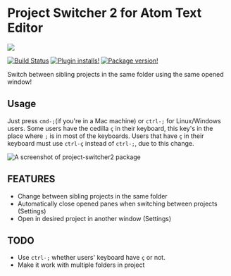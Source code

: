 # Project Switcher 2 for Atom Text Editor

<a href="https://zenhub.io"><img src="https://raw.githubusercontent.com/ZenHubIO/support/master/zenhub-badge.png"></a>

[![Build Status](https://travis-ci.org/carloshfoliveira/project-switcher.svg?branch=master)](https://travis-ci.org/carloshfoliveira/project-switcher)
[![Plugin installs!](https://img.shields.io/apm/dm/project-switcher2.svg)](https://atom.io/packages/project-switcher2)
[![Package version!](https://img.shields.io/apm/v/project-switcher2.svg?style=flat)](https://atom.io/packages/project-switcher2)


Switch between sibling projects in the same folder using the same opened window!

## Usage

Just press `cmd-;`(if you're in a Mac machine) or `ctrl-;` for Linux/Windows users.
Some users have the cedilla `ç` in their keyboard, this key's in the place where
`;` is in most of the keyboards. Users that have `ç` in their keyboard must use
`ctrl-ç` instead of `ctrl-;`, due to this change.

![A screenshot of project-switcher2 package](http://guileen.github.io/img/project-switcher/screenshot-switch.gif)

## FEATURES

* Change between sibling projects in the same folder
* Automatically close opened panes when switching between projects (Settings)
* Open in desired project in another window (Settings)

## TODO

* Use `ctrl-;` whether users' keyboard have `ç` or not.
* Make it work with multiple folders in project
